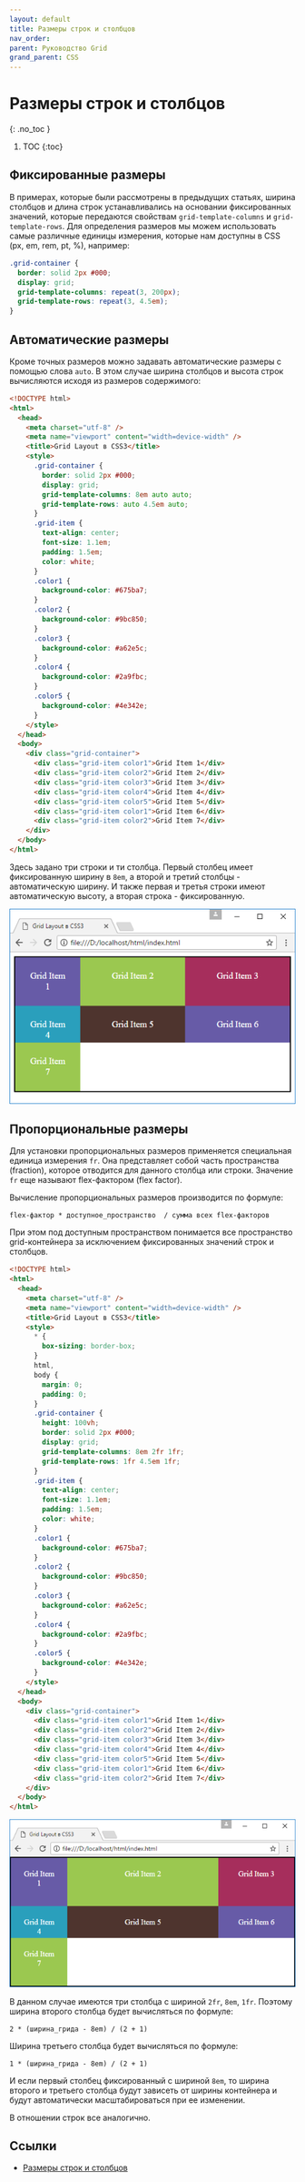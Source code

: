 ```yaml
---
layout: default
title: Размеры строк и столбцов
nav_order:
parent: Руководство Grid
grand_parent: CSS
---
```


<!-- prettier-ignore-start -->
# Размеры строк и столбцов
{: .no_toc }
<!-- prettier-ignore-end -->

<!-- prettier-ignore -->
1. TOC
{:toc}

## Фиксированные размеры

В примерах, которые были рассмотрены в предыдущих статьях, ширина столбцов и длина строк устанавливались на основании фиксированных значений, которые передаются свойствам `grid-template-columns` и `grid-template-rows`. Для определения размеров мы можем использовать самые различные единицы измерения, которые нам доступны в CSS (px, em, rem, pt, %), например:

```css
.grid-container {
  border: solid 2px #000;
  display: grid;
  grid-template-columns: repeat(3, 200px);
  grid-template-rows: repeat(3, 4.5em);
}
```

## Автоматические размеры

Кроме точных размеров можно задавать автоматические размеры с помощью слова `auto`. В этом случае ширина столбцов и высота строк вычисляются исходя из размеров содержимого:

```html
<!DOCTYPE html>
<html>
  <head>
    <meta charset="utf-8" />
    <meta name="viewport" content="width=device-width" />
    <title>Grid Layout в CSS3</title>
    <style>
      .grid-container {
        border: solid 2px #000;
        display: grid;
        grid-template-columns: 8em auto auto;
        grid-template-rows: auto 4.5em auto;
      }
      .grid-item {
        text-align: center;
        font-size: 1.1em;
        padding: 1.5em;
        color: white;
      }
      .color1 {
        background-color: #675ba7;
      }
      .color2 {
        background-color: #9bc850;
      }
      .color3 {
        background-color: #a62e5c;
      }
      .color4 {
        background-color: #2a9fbc;
      }
      .color5 {
        background-color: #4e342e;
      }
    </style>
  </head>
  <body>
    <div class="grid-container">
      <div class="grid-item color1">Grid Item 1</div>
      <div class="grid-item color2">Grid Item 2</div>
      <div class="grid-item color3">Grid Item 3</div>
      <div class="grid-item color4">Grid Item 4</div>
      <div class="grid-item color5">Grid Item 5</div>
      <div class="grid-item color1">Grid Item 6</div>
      <div class="grid-item color2">Grid Item 7</div>
    </div>
  </body>
</html>
```

Здесь задано три строки и ти столбца. Первый столбец имеет фиксированную ширину в `8em`, а второй и третий столбцы - автоматическую ширину. И также первая и третья строки имеют автоматическую высоту, а вторая строка - фиксированную.

![Размеры строк и столбцов](grid-4-1.png)

## Пропорциональные размеры

Для установки пропорциональных размеров применяется специальная единица измерения `fr`. Она представляет собой часть пространства (fraction), которое отводится для данного столбца или строки. Значение `fr` еще называют flex-фактором (flex factor).

Вычисление пропорциональных размеров производится по формуле:

```
flex-фактор * доступное_пространство  / сумма всех flex-факторов
```

При этом под доступным пространством понимается все пространство grid-контейнера за исключением фиксированных значений строк и столбцов.

```html
<!DOCTYPE html>
<html>
  <head>
    <meta charset="utf-8" />
    <meta name="viewport" content="width=device-width" />
    <title>Grid Layout в CSS3</title>
    <style>
      * {
        box-sizing: border-box;
      }
      html,
      body {
        margin: 0;
        padding: 0;
      }
      .grid-container {
        height: 100vh;
        border: solid 2px #000;
        display: grid;
        grid-template-columns: 8em 2fr 1fr;
        grid-template-rows: 1fr 4.5em 1fr;
      }
      .grid-item {
        text-align: center;
        font-size: 1.1em;
        padding: 1.5em;
        color: white;
      }
      .color1 {
        background-color: #675ba7;
      }
      .color2 {
        background-color: #9bc850;
      }
      .color3 {
        background-color: #a62e5c;
      }
      .color4 {
        background-color: #2a9fbc;
      }
      .color5 {
        background-color: #4e342e;
      }
    </style>
  </head>
  <body>
    <div class="grid-container">
      <div class="grid-item color1">Grid Item 1</div>
      <div class="grid-item color2">Grid Item 2</div>
      <div class="grid-item color3">Grid Item 3</div>
      <div class="grid-item color4">Grid Item 4</div>
      <div class="grid-item color5">Grid Item 5</div>
      <div class="grid-item color1">Grid Item 6</div>
      <div class="grid-item color2">Grid Item 7</div>
    </div>
  </body>
</html>
```

![Размеры строк и столбцов](grid-4-2.png)

В данном случае имеются три столбца с шириной `2fr`, `8em`, `1fr`. Поэтому ширина второго столбца будет вычисляться по формуле:

```
2 * (ширина_грида - 8em) / (2 + 1)
```

Ширина третьего столбца будет вычисляться по формуле:

```
1 * (ширина_грида - 8em) / (2 + 1)
```

И если первый столбец фиксированный с шириной `8em`, то ширина второго и третьего столбца будут зависеть от ширины контейнера и будут автоматически масштабироваться при ее изменении.

В отношении строк все аналогично.

## Ссылки

- [Размеры строк и столбцов](https://metanit.com/web/html5/13.4.php)
